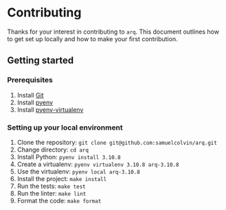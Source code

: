 # Contributing

Thanks for your interest in contributing to `arq`.
This document outlines how to get set up locally and how to make your first contribution.

## Getting started

### Prerequisites

1. Install [Git](https://git-scm.com/downloads)
1. Install [pyenv](https://github.com/pyenv/pyenv#installation)
1. Install [pyenv-virtualenv](https://github.com/pyenv/pyenv-virtualenv#installing-as-a-pyenv-plugin)

### Setting up your local environment

1. Clone the repository: `git clone git@github.com:samuelcolvin/arq.git`
1. Change directory: `cd arq`
1. Install Python: `pyenv install 3.10.8`
1. Create a virtualenv: `pyenv virtualenv 3.10.8 arq-3.10.8`
1. Use the virtualenv: `pyenv local arq-3.10.8`
1. Install the project: `make install`
1. Run the tests: `make test`
1. Run the linter: `make lint`
1. Format the code: `make format`

